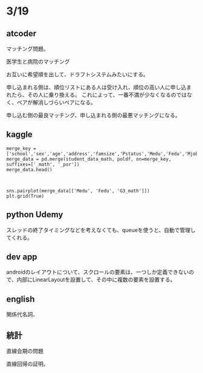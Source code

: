 # 3/19

## atcoder
マッチング問題。

医学生と病院のマッチング

お互いに希望順を出して、ドラフトシステムみたいにする。

申し込まれる側は、順位リストにある人は受け入れ、順位の高い人に申し込まれたら、その人に乗り換える。
これによって、一番不満が少なくなるのではなく、ペアが解消しづらいペアになる。

申し込む側の最良マッチング、申し込まれる側の最悪マッチングになる。


## kaggle
```
merge_key = ['school','sex','age','address','famsize','Pstatus','Medu','Fedu','Mjob','Fjob','reason','nursery','internet']
merge_data = pd.merge(student_data_math, poldf, on=merge_key, suffixes=['_math', '_por'])
merge_data.head()



sns.pairplot(merge_data[['Medu', 'Fedu', 'G3_math']])
plt.grid(True)
```


## python Udemy
スレッドの終了タイミングなどを考えなくても、queueを使うと、自動で管理してくれる。


## dev app
androidのレイアウトについて、スクロールの要素は、一つしか定義できないので、内部にLinearLayoutを設置して、その中に複数の要素を設置する。


## english
関係代名詞、

## 統計
直線会期の問題

直線回帰の証明。


